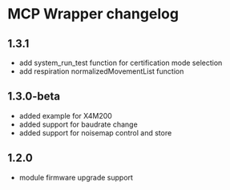 # MCP Wrapper changelog

## 1.3.1
- add system_run_test function for certification mode selection
- add respiration normalizedMovementList function

## 1.3.0-beta
- added example for X4M200
- added support for baudrate change
- added support for noisemap control and store

## 1.2.0
- module firmware upgrade support
